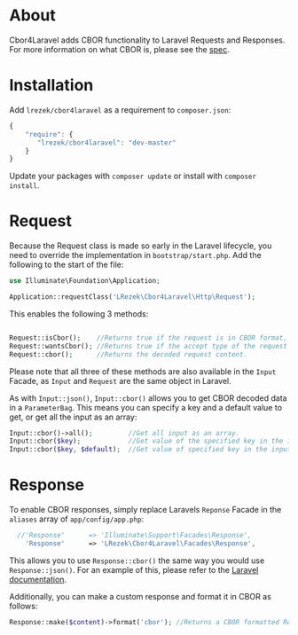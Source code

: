 About
=============

Cbor4Laravel adds CBOR functionality to Laravel Requests and Responses. For more information on what CBOR is, please see the [spec](http://cbor.io/).

Installation
=============

Add `lrezek/cbor4laravel` as a requirement to `composer.json`:

```JavaScript
{
    "require": {
       "lrezek/cbor4laravel": "dev-master"
    }
}
```

Update your packages with `composer update` or install with `composer install`.

Request
=============
Because the Request class is made so early in the Laravel lifecycle, you need to override the implementation in `bootstrap/start.php`. Add the following to the start of the file:

```PHP
use Illuminate\Foundation\Application;

Application::requestClass('LRezek\Cbor4Laravel\Http\Request');
```

This enables the following 3 methods:

```PHP

Request::isCbor();    //Returns true if the request is in CBOR format, false otherwise.
Request::wantsCbor(); //Returns true if the accept type of the request is CBOR, false otherwise.
Request::cbor();      //Returns the decoded request content.

```

Please note that all three of these methods are also available in the `Input` Facade, as `Input` and `Request` are the same object in Laravel.

As with `Input::json()`, `Input::cbor()` allows you to get CBOR decoded data in a `ParameterBag`. This means you can specify a key and a default value to get, or get all the input as an array:

```PHP
Input::cbor()->all();         //Get all input as an array.
Input::cbor($key);            //Get value of the specified key in the input.
Input::cbor($key, $default);  //Get value of specified key in the input, or the specified $default if the key isn't found.
```

Response
=============
To enable CBOR responses, simply replace Laravels `Reponse` Facade in the `aliases` array of `app/config/app.php`:

```PHP
  //'Response'      => 'Illuminate\Support\Facades\Response',
    'Response'      => 'LRezek\Cbor4Laravel\Facades\Response',
```

This allows you to use `Response::cbor()` the same way you would use `Response::json()`. For an example of this, please refer to the [Laravel documentation](http://laravel.com/docs/4.2/responses#special-responses).

Additionally, you can make a custom response and format it in CBOR as follows:

```PHP
Response::make($content)->format('cbor'); //Returns a CBOR formatted Response.
```
